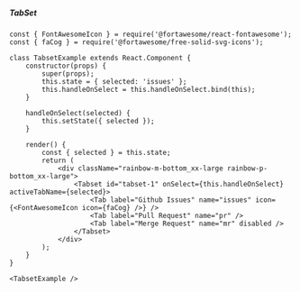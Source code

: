 ##### TabSet

    const { FontAwesomeIcon } = require('@fortawesome/react-fontawesome');
    const { faCog } = require('@fortawesome/free-solid-svg-icons');

    class TabsetExample extends React.Component {
        constructor(props) {
            super(props);
            this.state = { selected: 'issues' };
            this.handleOnSelect = this.handleOnSelect.bind(this);
        }

        handleOnSelect(selected) {
            this.setState({ selected });
        }

        render() {
            const { selected } = this.state;
            return (
                <div className="rainbow-m-bottom_xx-large rainbow-p-bottom_xx-large">
                    <Tabset id="tabset-1" onSelect={this.handleOnSelect} activeTabName={selected}>
                        <Tab label="Github Issues" name="issues" icon={<FontAwesomeIcon icon={faCog} />} />
                        <Tab label="Pull Request" name="pr" />
                        <Tab label="Merge Request" name="mr" disabled />
                    </Tabset>
                </div>
            );
        }
    }

    <TabsetExample />
